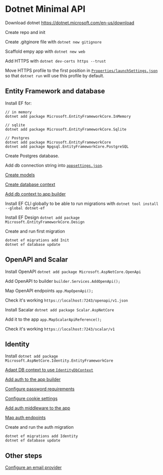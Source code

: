 # Dotnet Minimal API

Download dotnet
https://dotnet.microsoft.com/en-us/download

Create repo and init

Create .gitginore file with `dotnet new gitignore`

Scaffold empy app with `dotnet new web`

Add HTTPS with `dotnet dev-certs https --trust`

Move HTTPS profile to the first position in [`Properties/launchSettings.json`](https://github.com/PierBover/dotnet-test-minimal-api/blob/main/Properties/launchSettings.json) so that `dotnet run` will use this profile by default.


## Entity Framework and database

Install EF for:
```
// in memory
dotnet add package Microsoft.EntityFrameworkCore.InMemory

// sqlite
dotnet add package Microsoft.EntityFrameworkCore.Sqlite

// Postgres
dotnet add package Microsoft.EntityFrameworkCore
dotnet add package Npgsql.EntityFrameworkCore.PostgreSQL
```

Create Postgres database.

Add db connection string into [`appsettings.json`](https://github.com/PierBover/dotnet-test-minimal-api/blob/main/appsettings.json#L2-L4).

[Create models](https://github.com/PierBover/dotnet-test-minimal-api/blob/main/Models/Fruit.cs)

[Create database context](https://github.com/PierBover/dotnet-test-minimal-api/blob/caf6bc7262637c0571474e30dcd9261e634ebc12/Data/AppDbContext.cs)

[Add db context to app builder](https://github.com/PierBover/dotnet-test-minimal-api/blob/caf6bc7262637c0571474e30dcd9261e634ebc12/Program.cs#L9-L11)

Install EF CLI globally to be able to run migrations with `dotnet tool install --global dotnet-ef`

Install EF Design `dotnet add package Microsoft.EntityFrameworkCore.Design`

Create and run first migration
```
dotnet ef migrations add Init
dotnet ef database update
```

## OpenAPI and Scalar

Install OpenAPI `dotnet add package Microsoft.AspNetCore.OpenApi`

Add OpenAPI to builder `builder.Services.AddOpenApi();`

Map OpenAPI endpoints `app.MapOpenApi();`

Check it's working `https://localhost:7243/openapi/v1.json`

Install Sacalar `dotnet add package Scalar.AspNetCore`

Add it to the app `app.MapScalarApiReference();`

Check it's working `https://localhost:7243/scalar/v1`

## Identity

Install `dotnet add package Microsoft.AspNetCore.Identity.EntityFrameworkCore`

[Adapt DB context to use `IdentityDbContext`](https://github.com/PierBover/dotnet-test-minimal-api/blob/main/Data/AppDbContext.cs)

[Add auth to the app builder](https://github.com/PierBover/dotnet-test-minimal-api/blob/main/Program.cs#L14-L15)

[Configure password requirements](https://github.com/PierBover/dotnet-test-minimal-api/blob/main/Program.cs#L17-L24)

[Configure cookie settings](https://github.com/PierBover/dotnet-test-minimal-api/blob/main/Program.cs#L26-L29)

[Add auth middleware to the app](https://github.com/PierBover/dotnet-test-minimal-api/blob/main/Program.cs#L38)

[Map auth endpoints](https://github.com/PierBover/dotnet-test-minimal-api/blob/main/Program.cs#L40)

Create and run the auth migration
```
dotnet ef migrations add Identity
dotnet ef database update
```

## Other steps

[Configure an email provider](https://learn.microsoft.com/en-us/aspnet/core/security/authentication/accconfirm?view=aspnetcore-9.0&tabs=visual-studio#configure-an-email-provider)

